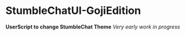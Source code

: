 # StumbleChatUI-GojiEdition
 **UserScript to change StumbleChat Theme**
 *Very early work in progress*